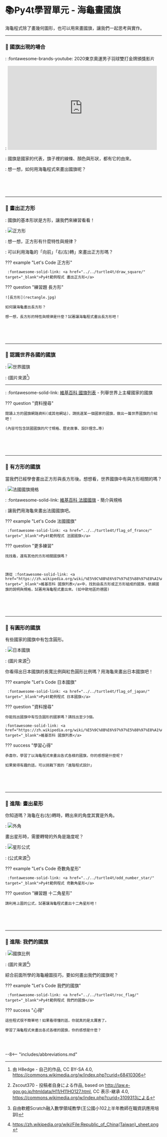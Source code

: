 

# 📚Py4t學習單元 - 海龜畫國旗

海龜程式除了畫幾何圖形，也可以用來畫國旗，讓我們一起思考與實作。

----------------------------


###  📙 國旗出現的場合 


: :fontawesome-brands-youtube: 2020東京奧運男子羽球雙打金牌頒獎影片


: <iframe width="480" height="270" src="https://www.youtube.com/embed/FX5F3pk5MWU" title="YouTube video player" frameborder="0" allow="accelerometer; autoplay; clipboard-write; encrypted-media; gyroscope; picture-in-picture" allowfullscreen></iframe>

: 國旗是國家的代表，旗子裡的線條、顏色與形狀，都有它的由來。

: 想一想，如何用海龜程式來畫出國旗呢？


<br/><br/><br/> 

----------------------------


###  📕 畫出正方形

: 國旗的基本形狀是方形，讓我們來練習看看！

: ![正方形](../../turtle4t/draw_square.jpg) 



: 想一想，正方形有什麼特性與規律？

: 可以利用海龜的「向前」「右(左)轉」來畫出正方形嗎？

??? example "Let's Code 正方形"

     :fontawesome-solid-link: <a href="../../turtle4t/draw_square/" target="_blank">Py4t範例程式 畫出正方形</a>

??? question "練習題 長方形"

    ![長方形](rectangle.jpg)  

    如何讓海龜畫出長方形？

    想一想，長方形的特性與規律是什麼？試著讓海龜程式畫出長方形吧！

<br/><br/><br/> 




----------------------------

###  📒 認識世界各國的國旗

: ![世界國旗](640px-Flag-map_of_the_world_2018.png)

: (圖片來源[^1])

[^1]: 由 H8edge - 自己的作品, CC BY-SA 4.0, https://commons.wikimedia.org/w/index.php?curid=68410306

----------------------------

: :fontawesome-solid-link: <a href="https://zh.wikipedia.org/wiki/%E5%9C%8B%E6%97%97%E5%88%97%E8%A1%A8" target="_blank">維基百科 國旗列表</a> - 列舉世界上主權國家的國旗

??? question "資料搜尋"

    閱讀上方的國旗網路資料(或其他網站)，請挑選某一個國家的國旗，做出一篇世界國旗的介紹吧！    

    (內容可包含該國國旗的尺寸規格、歷史故事、設計理念…等)

<br/><br/><br/> 

----------------------------

###  📗 有方形的國旗

當我們已經學會畫出正方形與長方形後。想想看，世界國旗中有與方形相關的嗎？


: ![法國國旗規格](french_flag_spec.png)



: :fontawesome-solid-link: <a href="https://zh.wikipedia.org/wiki/%E6%B3%95%E5%9B%BD%E5%9B%BD%E6%97%97" target="_blank">維基百科 法國國旗</a> - 簡介與規格

: 讓我們用海龜來畫出法國國旗吧。

??? example "Let's Code 法國國旗"

     :fontawesome-solid-link: <a href="../../turtle4t/flag_of_france/" target="_blank">Py4t範例程式 法國國旗</a>

??? question "更多練習"

    找找看，還有其他的方形相關國旗嗎？



    請從 :fontawesome-solid-link: <a href="https://zh.wikipedia.org/wiki/%E5%9C%8B%E6%97%97%E5%88%97%E8%A1%A8" target="_blank">維基百科 國旗列表</a>中，找到由長方形或正方形組成的國旗，依據國旗的說明與規格，試著用海龜程式畫出來。(如中歐地區的德國)

<br/><br/><br/>

----------------------------

###  📘 有圓形的國旗

有些國家的國旗中有包含圓形。

: ![日本國旗](japan_flag_spec.png)

: (圖片來源[^2])

[^2]: Zscout370 - 投稿者自身による作品, based on http://law.e-gov.go.jp/htmldata/H11/H11HO127.html, CC 表示-継承 4.0, https://commons.wikimedia.org/w/index.php?curid=3109313による

你看得出日本國旗的長寬比例與紅色圓形比例嗎？用海龜來畫出日本國旗吧！

??? example "Let's Code 日本國旗"

     :fontawesome-solid-link: <a href="../../turtle4t/flag_of_japan/" target="_blank">Py4t範例程式 日本國旗</a>


??? question "資料搜尋"

    你能找出國旗中有包含圓形的國家嗎？請找出至少3個。    

    :fontawesome-solid-link: <a href="https://zh.wikipedia.org/wiki/%E5%9C%8B%E6%97%97%E5%88%97%E8%A1%A8" target="_blank">維基百科 國旗列表</a>

??? success "學習心得"

    恭喜你，學習了以海龜程式來畫出各式各樣的國旗，你的感想是什麼呢？

    如果覺得有趣的話，可以挑戰下面的「進階程式設計」

<br/><br/><br/>

----------------------------

###  📓 進階: 畫出星形

你知道嗎？海龜在右(左)轉時，轉出來的角度其實是外角。

: ![外角](external_angle.jpg)

畫出星形時，需要轉彎的外角是幾度呢？

: ![星形公式](star_formula.jpg)

: (公式來源[^3])

[^3]: 自由軟體Scratch融入數學領域教學(王公國小102上半年教師在職資訊應用培訓)

??? example "Let's Code 奇數角星形"

     :fontawesome-solid-link: <a href="../../turtle4t/odd_number_star/" target="_blank">Py4t範例程式 奇數角星形</a>

??? question "練習題 十二角星形"

    請利用上圖的公式，試著讓海龜程式畫出十二角星形吧！

<br/><br/><br/>

----------------------------

###  📓 進階: 我們的國旗



: ![國旗比例](roc_flag_spec.jpg)

: (圖片來源[^4])

[^4]: https://zh.wikipedia.org/wiki/File:Republic_of_China(Taiwan)_sheet.png

綜合前面所學的海龜繪圖技巧，要如何畫出我們的國旗呢？

??? example "Let's Code 我們的國旗"

     :fontawesome-solid-link: <a href="../../turtle4t/roc_flag/" target="_blank">Py4t範例程式 我們的國旗</a>

??? success "心得"

    這些程式很不簡單吧！如果看得懂的話，你就真的是太厲害了。 

    學習了海龜程式來畫出各式各樣的國旗，你的感想是什麼？

<br/><br/>




--8<-- "includes/abbreviations.md"







